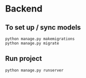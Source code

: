 # Backend

## To set up / sync models
```
python manage.py makemigrations   
python manage.py migrate 
```

## Run project
```
python manage.py runserver
```